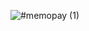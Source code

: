 ![#memopay (1)](https://github.com/AI-Hack-2024/.github/assets/81507755/85302b40-1b19-47e3-82ed-e95872635ba7)
